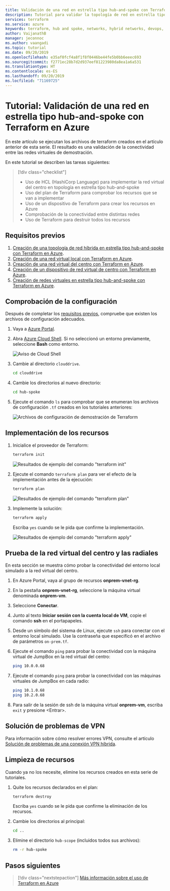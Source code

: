 ```yaml
---
title: Validación de una red en estrella tipo hub-and-spoke con Terraform en Azure
description: Tutorial para validar la topología de red en estrella tipo hub-and-spoke con redes virtuales conectadas entre sí.
services: terraform
ms.service: azure
keywords: terraform, hub and spoke, networks, hybrid networks, devops, virtual machine, azure, vnet peering,
author: VaijanathB
manager: jeconnoc
ms.author: vaangadi
ms.topic: tutorial
ms.date: 09/20/2019
ms.openlocfilehash: e35af0fcf4a8f1f8f0446be44fe5b0bb6eeec693
ms.sourcegitcommit: f2771ec28b7d2d937eef81223980da8ea1a6a531
ms.translationtype: HT
ms.contentlocale: es-ES
ms.lasthandoff: 09/20/2019
ms.locfileid: "71169725"
---
```

# <a name="tutorial-validate-a-hub-and-spoke-network-with-terraform-in-azure"></a>Tutorial: Validación de una red en estrella tipo hub-and-spoke con Terraform en Azure

En este artículo se ejecutan los archivos de terraform creados en el artículo anterior de esta serie. El resultado es una validación de la conectividad entre las redes virtuales de demostración.

En este tutorial se describen las tareas siguientes:

> [!div class="checklist"]
> * Uso de HCL (HashiCorp Language) para implementar la red virtual del centro en topología en estrella tipo hub-and-spoke
> * Uso del plan de Terraform para comprobar los recursos que se van a implementar
> * Uso de un dispositivo de Terraform para crear los recursos en Azure
> * Comprobación de la conectividad entre distintas redes
> * Uso de Terraform para destruir todos los recursos

## <a name="prerequisites"></a>Requisitos previos

1. [Creación de una topología de red híbrida en estrella tipo hub-and-spoke con Terraform en Azure](./terraform-hub-spoke-introduction.md).
1. [Creación de una red virtual local con Terraform en Azure](./terraform-hub-spoke-on-prem.md).
1. [Creación de una red virtual del centro con Terraform en Azure](./terraform-hub-spoke-hub-network.md).
1. [Creación de un dispositivo de red virtual de centro con Terraform en Azure](./terraform-hub-spoke-hub-nva.md).
1. [Creación de redes virtuales en estrella tipo hub-and-spoke con Terraform en Azure](./terraform-hub-spoke-spoke-network.md).

## <a name="verify-your-configuration"></a>Comprobación de la configuración

Después de completar los [requisitos previos](#prerequisites), compruebe que existen los archivos de configuración adecuados.

1. Vaya a [Azure Portal](https://portal.azure.com).

1. Abra [Azure Cloud Shell](/azure/cloud-shell/overview). Si no seleccionó un entorno previamente, seleccione **Bash** como entorno.

    ![Aviso de Cloud Shell](./media/terraform-common/azure-portal-cloud-shell-button-min.png)

1. Cambie al directorio `clouddrive`.

    ```bash
    cd clouddrive
    ```

1. Cambie los directorios al nuevo directorio:

    ```bash
    cd hub-spoke
    ```

1. Ejecute el comando `ls` para comprobar que se enumeran los archivos de configuración `.tf` creados en los tutoriales anteriores:

    ![Archivos de configuración de demostración de Terraform](./media/terraform-hub-and-spoke-tutorial-series/hub-spoke-config-files.png)

## <a name="deploy-the-resources"></a>Implementación de los recursos

1. Inicialice el proveedor de Terraform:
    
    ```bash
    terraform init
    ```
    
    ![Resultados de ejemplo del comando "terraform init"](./media/terraform-hub-and-spoke-tutorial-series/hub-spoke-terraform-init.png)
    
1. Ejecute el comando `terraform plan` para ver el efecto de la implementación antes de la ejecución:

    ```bash
    terraform plan
    ```
    
    ![Resultados de ejemplo del comando "terraform plan"](./media/terraform-hub-and-spoke-tutorial-series/hub-spoke-terraform-plan.png)

1. Implemente la solución:

    ```bash
    terraform apply
    ```
    
    Escriba `yes` cuando se le pida que confirme la implementación.

    ![Resultados de ejemplo del comando "terraform apply"](./media/terraform-hub-and-spoke-tutorial-series/hub-spoke-terraform-apply.png)
    
## <a name="test-the-hub-vnet-and-spoke-vnets"></a>Prueba de la red virtual del centro y las radiales

En esta sección se muestra cómo probar la conectividad del entorno local simulado a la red virtual del centro.

1. En Azure Portal, vaya al grupo de recursos **onprem-vnet-rg**.

1. En la pestaña **onprem-vnet-rg**, seleccione la máquina virtual denominada **onprem-vm**.

1. Seleccione **Conectar**.

1. Junto al texto **Iniciar sesión con la cuenta local de VM**, copie el comando **ssh** en el portapapeles.

1. Desde un símbolo del sistema de Linux, ejecute `ssh` para conectar con el entorno local simulado. Use la contraseña que especificó en el archivo de parámetros `on-prem.tf`.

1. Ejecute el comando `ping` para probar la conectividad con la máquina virtual de JumpBox en la red virtual del centro:

   ```bash
   ping 10.0.0.68
   ```

1. Ejecute el comando `ping` para probar la conectividad con las máquinas virtuales de JumpBox en cada radio:

   ```bash
   ping 10.1.0.68
   ping 10.2.0.68
   ```

1. Para salir de la sesión de ssh de la máquina virtual **onprem-vm**, escriba `exit` y presione &lt;Entrar>.

## <a name="troubleshoot-vpn-issues"></a>Solución de problemas de VPN

Para información sobre cómo resolver errores VPN, consulte el artículo [Solución de problemas de una conexión VPN híbrida](/azure/architecture/reference-architectures/hybrid-networking/troubleshoot-vpn).

## <a name="clean-up-resources"></a>Limpieza de recursos

Cuando ya no los necesite, elimine los recursos creados en esta serie de tutoriales.

1. Quite los recursos declarados en el plan:

    ```bash
    terraform destroy
    ```

    Escriba `yes` cuando se le pida que confirme la eliminación de los recursos.

1. Cambie los directorios al principal:

    ```bash
    cd ..
    ```

1. Elimine el directorio `hub-scope` (incluidos todos sus archivos):

    ```bash
    rm -r hub-spoke
    ```

## <a name="next-steps"></a>Pasos siguientes

> [!div class="nextstepaction"] 
> [Más información sobre el uso de Terraform en Azure](/azure/terraform)